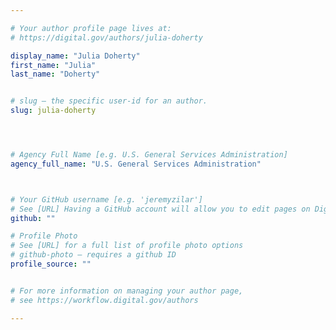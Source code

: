 ```yaml
---

# Your author profile page lives at:
# https://digital.gov/authors/julia-doherty

display_name: "Julia Doherty"
first_name: "Julia"
last_name: "Doherty"


# slug — the specific user-id for an author.
slug: julia-doherty




# Agency Full Name [e.g. U.S. General Services Administration]
agency_full_name: "U.S. General Services Administration"



# Your GitHub username [e.g. 'jeremyzilar']
# See [URL] Having a GitHub account will allow you to edit pages on DigitalGov. The image used in your GitHub account can also be used to populate your digital.gov profile photo.
github: ""

# Profile Photo
# See [URL] for a full list of profile photo options
# github-photo — requires a github ID
profile_source: ""


# For more information on managing your author page,
# see https://workflow.digital.gov/authors

---
```

